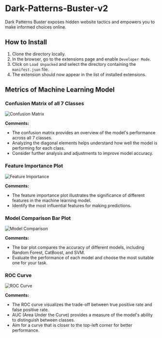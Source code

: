 # Dark-Patterns-Buster-v2

Dark Patterns Buster exposes hidden website tactics and empowers you to make informed choices online.

## How to Install

1. Clone the directory locally.
2. In the browser, go to the extensions page and enable `Developer Mode`.
3. Click on `Load Unpacked` and select the directory containing the `manifest.json` file.
4. The extension should now appear in the list of installed extensions.

## Metrics of Machine Learning Model

### Confusion Matrix of all 7 Classes

![Confusion Matrix](/Dark%20Patterns%20Buster/backend/Model/model_metrics/confusion_matrix_rfc.png)

**Comments:**

- The confusion matrix provides an overview of the model's performance across all 7 classes.
- Analyzing the diagonal elements helps understand how well the model is performing for each class.
- Consider further analysis and adjustments to improve model accuracy.

### Feature Importance Plot

![Feature Importance](/Dark%20Patterns%20Buster/backend/Model/model_metrics/feature_importance.png)

**Comments:**

- The feature importance plot illustrates the significance of different features in the machine learning model.
- Identify the most influential features for making predictions.

### Model Comparison Bar Plot

![Model Comparison](/Dark%20Patterns%20Buster/backend/Model/model_metrics/model_comparison.png)

**Comments:**

- The bar plot compares the accuracy of different models, including Random Forest, CatBoost, and SVM.
- Evaluate the performance of each model and choose the most suitable one for your task.

### ROC Curve

![ROC Curve](/Dark%20Patterns%20Buster/backend/Model/model_metrics/roc_curve_rfc.png)

**Comments:**

- The ROC curve visualizes the trade-off between true positive rate and false positive rate.
- AUC (Area Under the Curve) provides a measure of the model's ability to distinguish between classes.
- Aim for a curve that is closer to the top-left corner for better performance.

